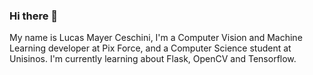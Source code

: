### Hi there 👋

My name is Lucas Mayer Ceschini, I'm a Computer Vision and Machine Learning developer at Pix Force, and a Computer Science student at Unisinos. I'm currently learning about Flask, OpenCV and Tensorflow.
